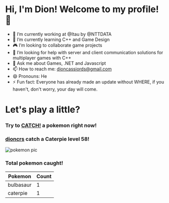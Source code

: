 # Hi, I'm Dion! Welcome to my profile!👋

- :bank: I’m currently working at @Itau by @NTTDATA
- :rocket: I’m currently learning C++ and Game Design
- :video_game: I’m looking to collaborate game projects
- :satellite: I’m looking for help with server and client communication solutions for multiplayer games with C++
- 💬 Ask me about Games, .NET and Javascript
- 📫 How to reach me: dioncassiords@gmail.com
- 😄 Pronouns: He
- ⚡ Fun fact: Everyone has already made an update without WHERE, if you haven't, don't worry, your day will come.

# Let's play a little?

### Try to [CATCH!](https://github.com/dioncrs/dioncrs/issues/new?title=catch&body=Just+click+%27Submit+new+issue%27+and+catch+a+pokemon.) a pokemon right now!
### [dioncrs](https://www.github.com/dioncrs) catch a Caterpie level 58!

![pokemon pic](https://assets.pokemon.com/assets/cms2/img/pokedex/full/010.png)
### Total pokemon caught!
|Pokemon|Count|
|-|-|
|bulbasaur |1
|caterpie|1
